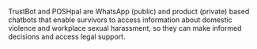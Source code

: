 TrustBot and POSHpal are WhatsApp (public) and product (private) based chatbots that enable survivors to access information about domestic violence and workplace sexual harassment, so they can make informed decisions and access legal support.
